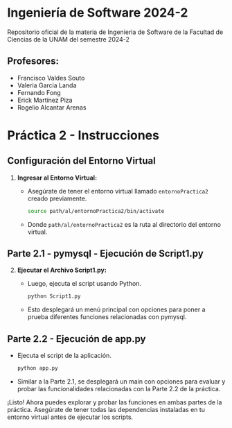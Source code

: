 # Ingeniería de Software 2024-2
Repositorio oficial de la materia de Ingenieria de Software de la Facultad de Ciencias de la UNAM del semestre 2024-2

## Profesores:

- Francisco Valdes Souto
- Valeria Garcia Landa
- Fernando Fong
- Erick Martínez Piza
- Rogelio Alcantar Arenas

# Práctica 2 - Instrucciones

## Configuración del Entorno Virtual

1. **Ingresar al Entorno Virtual:**
   - Asegúrate de tener el entorno virtual llamado `entornoPractica2` creado previamente.

     ```bash
     source path/al/entornoPractica2/bin/activate
     ```

   - Donde `path/al/entornoPractica2` es la ruta al directorio del entorno virtual.

## Parte 2.1 - pymysql - Ejecución de Script1.py

2. **Ejecutar el Archivo Script1.py:**

   - Luego, ejecuta el script usando Python.

     ```bash
     python Script1.py
     ```

   - Esto desplegará un menú principal con opciones para poner a prueba diferentes funciones relacionadas con pymysql.

## Parte 2.2 - Ejecución de app.py

   - Ejecuta el script de la aplicación.

     ```bash
     python app.py
     ```

   - Similar a la Parte 2.1, se desplegará un main con opciones para evaluar y probar las funcionalidades relacionadas con la Parte 2.2 de la práctica.

¡Listo! Ahora puedes explorar y probar las funciones en ambas partes de la práctica. Asegúrate de tener todas las dependencias instaladas en tu entorno virtual antes de ejecutar los scripts.

